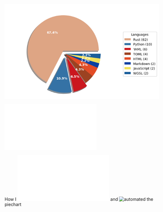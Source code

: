 ![Weekly Commit Distribution Per Language](./commit_distribution.png?beep-boop-3)

![Resume / CV](./cv-master.pdf)

How I ![created](./analyze_contributions.py) and ![automated](./.github/workflows/weekly_contributions.yml) the piechart

